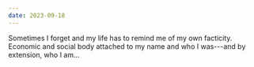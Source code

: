 ```yaml
---
date: 2023-09-18
---
```


Sometimes I forget and my life has to remind me of my own facticity. Economic and social body attached to my name and who I was---and by extension, who I am...
